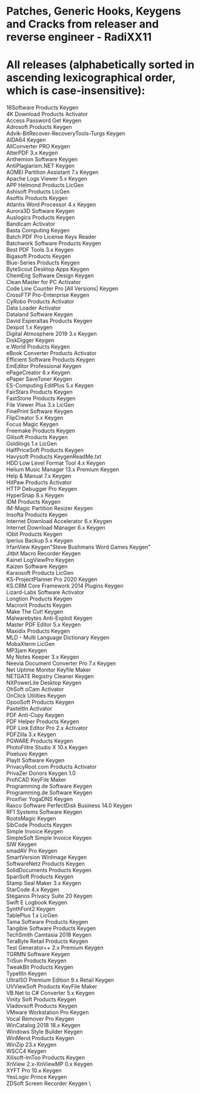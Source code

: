   #  Patches, Generic Hooks, Keygens and Cracks from releaser and reverse engineer - RadiXX11
 
  #  All releases (alphabetically sorted in ascending lexicographical order, which is case-insensitive):

16Software Products Keygen \
4K Download Products Activator \
Access Password Get Keygen \
Adrosoft Products Keygen \
Advik-BitRecover-RecoveryTools-Turgs Keygen \
AIDA64 Keygen \
AllConverter PRO Keygen \
AlterPDF 3.x Keygen \
Anthemion Software Keygen \
AntiPlagiarism.NET Keygen \
AOMEI Partition Assistant 7.x Keygen \
Apache Logs Viewer 5.x Keygen \
APP Helmond Products LicGen \
Ashisoft Products LicGen \
Asoftis Products Keygen \
Atlantis Word Processor 4.x Keygen \
Aurora3D Software Keygen \
Auslogics Products Keygen \
Bandicam Activator \
Basta Computing Keygen \
Batch PDF Pro License Keys Reader \
Batchwork Software Products Keygen \
Best PDF Tools 3.x Keygen \
Bigasoft Products Keygen \
Blue-Series Products Keygen \
ByteScout Desktop Apps Keygen \
ChemEng Software Design Keygen \
Clean Master for PC Activator \
Code Line Counter Pro [All Versions] Keygen \
CrossFTP Pro-Enterprise Keygen \
CyRobo Products Activator \
Data Loader Activator \
Dataland Software Keygen \
David Esperaltas Products Keygen \
Dexpot 1.x Keygen \
Digital Atmosphere 2019 3.x Keygen \
DiskDigger Keygen \
e.World Products Keygen \
eBook Converter Products Activator \
Efficient Software Products Keygen \
EmEditor Professional Keygen \
ePageCreator 6.x Keygen \
ePaper SaveToner Keygen \
ES-Computing EditPlus 5.x Keygen \
FairStars Products Keygen \
FastStone Products Keygen \
File Viewer Plus 3.x LicGen \
FinePrint Software Keygen \
FlipCreator 5.x Keygen \
Focus Magic Keygen \
Freemake Products Keygen \
Gilisoft Products Keygen \
Goldilogs 1.x LicGen \
HalfPriceSoft Products Keygen \
Havysoft Products KeygenReadMe.txt \
HDD Low Level Format Tool 4.x Keygen \
Helium Music Manager 13.x Premium Keygen \
Help & Manual 7.x Keygen \
HitPaw Products Activator \
HTTP Debugger Pro Keygen \
HyperSnap 8.x Keygen \
IDM Products Keygen \
IM-Magic Partition Resizer Keygen \
Insofta Products Keygen \
Internet Download Accelerator 6.x Keygen \
Internet Download Manager 6.x Keygen \
IObit Products Keygen \
Iperius Backup 5.x Keygen \
IrfanView Keygen"Steve Bushmans Word Games Keygen" \
Jitbit Macro Recorder Keygen \
Kainet LogViewPro Keygen \
Kaizen Software Keygen \
Karaosoft Products LicGen \
KS-ProjectPlanner Pro 2020 Keygen \
KS.CRM Core Framework 2014 Plugins Keygen \
Lizard-Labs Software Activator \
Longtion Products Keygen \
Macrorit Products Keygen \
Make The Cut! Keygen \
Malwarebytes Anti-Exploit Keygen \
Master PDF Editor 5.x Keygen \
Maxidix Products Keygen \
MLD - Multi Language Dictionary Keygen \
MobaXterm LicGen \
MP3jam Keygen \
My Notes Keeper 3.x Keygen \
Neevia Document Converter Pro 7.x Keygen \
Net Uptime Monitor Keyfile Maker \
NETGATE Registry Cleaner Keygen \
NXPowerLite Desktop Keygen \
OhSoft oCam Activator \
OnClick Utilities Keygen \
OpooSoft Products Keygen \
PasteItIn Activator \
PDF Anti-Copy Keygen \
PDF Helper Products Keygen \
PDF Link Editor Pro 2.x Activator \
PDFZilla 3.x Keygen \
PGWARE Products Keygen \
PhotoFiltre Studio X 10.x Keygen \
Pixeluvo Keygen \
PlayIt Software Keygen \
PrivacyRoot.com Products Activator \
PrivaZer Donors Keygen 1.0 \
ProfiCAD KeyFile Maker \
Programming de Software Keygen \
Programming.de Software Keygen \
Proxifier YogaDNS Keygen \
Raxco Software PerfectDisk Business 14.0 Keygen \
RF1 Systems Software Keygen \
RootsMagic Keygen \
SibCode Products Keygen \
Simple Invoice Keygen \
SimpleSoft Simple Invoice Keygen \
SIW Keygen \
smadAV Pro Keygen \
SmartVersion WinImage Keygen \
SoftwareNetz Products Keygen \
SolidDocuments Products Keygen \
SpanSoft Products Keygen \
Stamp Seal Maker 3.x Keygen \
StarCode 4.x Keygen \
Steganos Privacy Suite 20 Keygen \
Swift E Logbook Keygen \
SynthFont2 Keygen \
TablePlus 1.x LicGen \
Tama Software Products Keygen \
Tangible Software Products Keygen \
TechSmith Camtasia 2018 Keygen \
TeraByte Retail Products Keygen \
Test Generator++ 2.x Premium Keygen \
TGRMN Software Keygen \
TriSun Products Keygen \
TweakBit Products Keygen \
TypeItIn Keygen \
UltraISO Premium Edition 9.x Retail Keygen \
UVViewSoft Products KeyFile Maker \
VB.Net to C# Converter 5.x Keygen \
Vinity Soft Products Keygen \
Vladovsoft Products Keygen \
VMware Workstation Pro Keygen \
Vocal Remover Pro Keygen \
WinCatalog 2018 18.x Keygen \
Windows Style Builder Keygen \
WinMend Products Keygen \
WinZip 23.x Keygen \
WSCC4 Keygen \
Xilisoft-ImToo Products Keygen \
XnView 2.x-XnViewMP 0.x Keygen \
XYFT Pro 10.x Keygen \
YesLogic Prince Keygen \
ZDSoft Screen Recorder Keygen \
